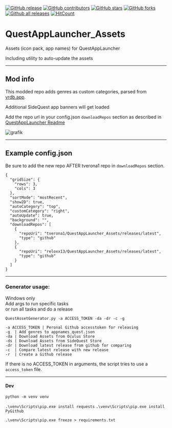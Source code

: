 [![GitHub release](https://img.shields.io/github/release/reloxx13/QuestAppLauncher_Assets.svg)](https://GitHub.com/reloxx13/QuestAppLauncher_Assets/releases/) 
[![GitHub contributors](https://img.shields.io/github/contributors/reloxx13/QuestAppLauncher_Assets.svg)](https://GitHub.com/reloxx13/QuestAppLauncher_Assets/graphs/contributors/)
[![GitHub stars](https://img.shields.io/github/stars/reloxx13/QuestAppLauncher_Assets.svg)](https://github.com/reloxx13/QuestAppLauncher_Assets/stargazers)
[![GitHub forks](https://img.shields.io/github/forks/reloxx13/QuestAppLauncher_Assets.svg)](https://github.com/reloxx13/QuestAppLauncher_Assets/network)
[![Github all releases](https://img.shields.io/github/downloads/reloxx13/QuestAppLauncher_Assets/total.svg?label=gh%20downloads)](https://GitHub.com/reloxx13/QuestAppLauncher_Assets/releases/) 
[![HitCount](http://hits.dwyl.io/reloxx13/QuestAppLauncher_Assets.svg)](http://hits.dwyl.io/reloxx13/QuestAppLauncher_Assets)

[comment]: <> ([![GitHub license]&#40;https://img.shields.io/github/license/reloxx13/QuestAppLauncher_Assets.svg&#41;]&#40;https://github.com/reloxx13/QuestAppLauncher_Assets/blob/master/LICENSE&#41;)

# QuestAppLauncher_Assets
Assets (icon pack, app names) for QuestAppLauncher

Including utility to auto-update the assets

---
## Mod info

This modded repo adds genres as custom categories, parsed from [vrdb.app](https://vrdb.app/).

Additional SideQuest app banners will get loaded

Add the repo url in your config.json `downloadRepos` section as described in [QuestAppLauncher Readme](https://github.com/tverona1/QuestAppLauncher#configjson-configuration-file)

![grafik](https://user-images.githubusercontent.com/14855001/106268646-ad90dd00-622b-11eb-9af9-ecf60f79e992.png)

---
## Example config.json

Be sure to add the new repo AFTER tverona1 repo in `downloadRepos` section.

```
{
  "gridSize": {
    "rows": 3,
    "cols": 3
  },
  "sortMode": "mostRecent",
  "show2D": true,
  "autoCategory": "top",
  "customCategory": "right",
  "autoUpdate": true,
  "background": "",
  "downloadRepos": [
    {
      "repoUri": "tverona1/QuestAppLauncher_Assets/releases/latest",
      "type": "github"
    },
    {
      "repoUri": "reloxx13/QuestAppLauncher_Assets/releases/latest",
      "type": "github"
    }
  ]
}
```

---
### Generator usage:
Windows only   
Add args to run specific tasks    
or run all tasks and do a release   
```
QuestAssetGenerator.py -a ACCESS_TOKEN -da -dr -c -g

-a ACCESS_TOKEN | Peronal Github accesstoken for releasing
-g  | Add genres to appnames_quest.json
-da | Download Assets from Oculus Store
-ds | Download Assets from SideQuest Store
-dr | Download latest release from github for comparing
-c  | Compare latest release with new release
-r  | Create a Github release
```

If there is no ACCESS_TOKEN in arguments, the script tries to use a `access_token` file.

---

#### Dev

`python -m venv venv`

`.\venv\Scripts\pip.exe install requests`
`.\venv\Scripts\pip.exe install PyGithub`

`.\venv\Scripts\pip.exe freeze > requirements.txt`

